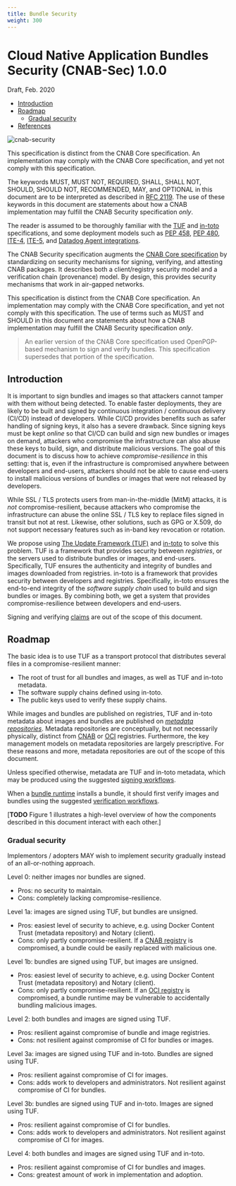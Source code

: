 ```yaml
---
title: Bundle Security
weight: 300
---
```


# Cloud Native Application Bundles Security (CNAB-Sec) 1.0.0
Draft, Feb. 2020

* [Introduction](#introduction)
* [Roadmap](#roadmap)
  * [Gradual security](#gradual-security)
* [References](#references)

![cnab-security](https://user-images.githubusercontent.com/686194/61752644-54580b80-ad61-11e9-9518-608534d09bdd.png)

This specification is distinct from the CNAB Core specification. An implementation may comply with the CNAB Core specification, and yet not comply with this specification.

The keywords MUST, MUST NOT, REQUIRED, SHALL, SHALL NOT, SHOULD, SHOULD NOT, RECOMMENDED, MAY, and OPTIONAL in this document are to be interpreted as described in [RFC 2119](https://tools.ietf.org/html/rfc2119). The use of these keywords in this document are statements about how a CNAB implementation may fulfill the CNAB Security specification _only_.

The reader is assumed to be thoroughly familiar with the [TUF][tuf-spec] and [in-toto][in-toto-spec] specifications, and some deployment models such as [PEP 458][pep-458], [PEP 480][pep-480], [ITE-4][ite-4], [ITE-5][ite-5], and [Datadog Agent integrations][datadog-agent-integrations].

The CNAB Security specification augments the [CNAB Core specification](100-CNAB.md) by standardizing on security mechanisms for signing, verifying, and attesting CNAB packages. It describes both a client/registry security model and a verification chain (provenance) model. By design, this provides security mechanisms that work in air-gapped networks.

This specification is distinct from the CNAB Core specification. An implementation may comply with the CNAB Core specification, and yet not comply with this specification. The use of terms such as MUST and SHOULD in this document are statements about how a CNAB implementation may fulfill the CNAB Security specification _only_.

> An earlier version of the CNAB Core specification used OpenPGP-based mechanism to sign and verify bundles. This specification supersedes that portion of the specification.

## Introduction

It is important to sign bundles and images so that attackers cannot tamper with them without being detected. To enable faster deployments, they are likely to be built and signed by continuous integration / continuous delivery (CI/CD) instead of developers. While CI/CD provides benefits such as safer handling of signing keys, it also has a severe drawback. Since signing keys must be kept _online_ so that CI/CD can build and sign new bundles or images on demand, attackers who compromise the infrastructure can also abuse these keys to build, sign, and distribute malicious versions. The goal of this document is to discuss how to achieve _compromise-resilience_ in this setting: that is, even if the infrastructure is compromised anywhere between developers and end-users, attackers should not be able to cause end-users to install malicious versions of bundles or images that were not released by developers.

While SSL / TLS protects users from man-in-the-middle (MitM) attacks, it is _not_ compromise-resilient, because attackers who compromise the infrastructure can abuse the online SSL / TLS key to replace files signed in transit but not at rest. Likewise, other solutions, such as GPG or X.509, do not support necessary features such as in-band key revocation or rotation.

We propose using [The Update Framework (TUF)](https://theupdateframework.com) and [in-toto](https://in-toto.io) to solve this problem. TUF is a framework that provides security between _registries_, or the servers used to distribute bundles or images, and end-users. Specifically, TUF ensures the authenticity and integrity of bundles and images downloaded from registries. in-toto is a framework that provides security between developers and registries. Specifically, in-toto ensures the end-to-end integrity of the _software supply chain_ used to build and sign bundles or images. By combining both, we get a system that provides compromise-resilience between developers and end-users.

 Signing and verifying [claims](400-claims.md) are out of the scope of this document.

## Roadmap

The basic idea is to use TUF as a transport protocol that distributes several files in a compromise-resilient manner:

* The root of trust for all bundles and images, as well as TUF and in-toto metadata.
* The software supply chains defined using in-toto.
* The public keys used to verify these supply chains.

While images and bundles are published on registries, TUF and in-toto metadata about images and bundles are published on [_metadata repositories_](301-metadata-repositories.md). Metadata repositories are conceptually, but not necessarily physically, distinct from [CNAB](200-CNAB-registries.md) or [OCI](https://github.com/opencontainers/distribution-spec/blob/master/spec.md) registries. Furthermore, the key management models on metadata repositories are largely prescriptive. For these reasons and more, metadata repositories are out of the scope of this document.

Unless specified otherwise, metadata are TUF and in-toto metadata, which may be produced using the suggested [signing workflows](302-signing-workflows.md).

When a [bundle runtime](103-bundle-runtime.md) installs a bundle, it should first verify images and bundles using the suggested [verification workflows](303-verification-workflows.md).

[**TODO** Figure 1 illustrates a high-level overview of how the components described in this document interact with each other.]

### Gradual security

Implementors / adopters MAY wish to implement security gradually instead of an all-or-nothing approach.

Level 0: neither images nor bundles are signed.
   * Pros: no security to maintain.
   * Cons: completely lacking compromise-resilience.

Level 1a: images are signed using TUF, but bundles are unsigned.
   * Pros: easiest level of security to achieve, e.g. using Docker Content Trust (metadata repository) and Notary (client).
   * Cons: only partly compromise-resilient. If a [CNAB registry](200-CNAB-registries.md) is compromised, a bundle could be easily replaced with malicious one.

Level 1b: bundles are signed using TUF, but images are unsigned.
   * Pros: easiest level of security to achieve, e.g. using Docker Content Trust (metadata repository) and Notary (client).
   * Cons: only partly compromise-resilient. If an [OCI registry](https://github.com/opencontainers/distribution-spec/blob/master/spec.md) is compromised, a bundle runtime may be vulnerable to accidentally bundling malicious images.
  
Level 2: both bundles and images are signed using TUF.
   * Pros: resilient against compromise of bundle and image registries.
   * Cons: not resilient against compromise of CI for bundles or images.

Level 3a: images are signed using TUF and in-toto. Bundles are signed using TUF.
   * Pros: resilient against compromise of CI for images.
   * Cons: adds work to developers and administrators. Not resilient against compromise of CI for bundles.

Level 3b: bundles are signed using TUF and in-toto. Images are signed using TUF.
   * Pros: resilient against compromise of CI for bundles.
   * Cons: adds work to developers and administrators. Not resilient against compromise of CI for images.

Level 4: both bundles and images are signed using TUF and in-toto.
   * Pros: resilient against compromise of CI for bundles and images.
   * Cons: greatest amount of work in implementation and adoption.

[tuf-spec]: https://github.com/theupdateframework/specification
[in-toto-spec]: https://github.com/in-toto/docs
[ite-4]: https://github.com/in-toto/ITE/pull/4
[datadog-agent-integrations]: https://www.datadoghq.com/blog/engineering/secure-publication-of-datadog-agent-integrations-with-tuf-and-in-toto/
[ite-5]: https://github.com/in-toto/ITE/pull/5
[pep-458]: https://www.python.org/dev/peps/pep-0458/
[pep-480]: https://www.python.org/dev/peps/pep-0480/
